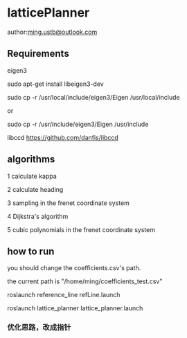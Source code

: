 # latticePlanner
author:ming.ustb@outlook.com

## Requirements
   eigen3

sudo apt-get install libeigen3-dev

sudo cp -r /usr/local/include/eigen3/Eigen /usr/local/include 

or 

sudo cp -r /usr/include/eigen3/Eigen /usr/include 


libccd   https://github.com/danfis/libccd

## algorithms
1 calculate kappa

2 calculate heading

3 sampling in the frenet coordinate system

4 Dijkstra's algorithm

5 cubic polynomials in the frenet coordinate system

## how to run

you should change the coefficients.csv's path.

the current path is "/home/ming/coefficients_test.csv"

roslaunch reference_line refLine.launch 

roslaunch lattice_planner lattice_planner.launch 


### 优化思路，改成指针



